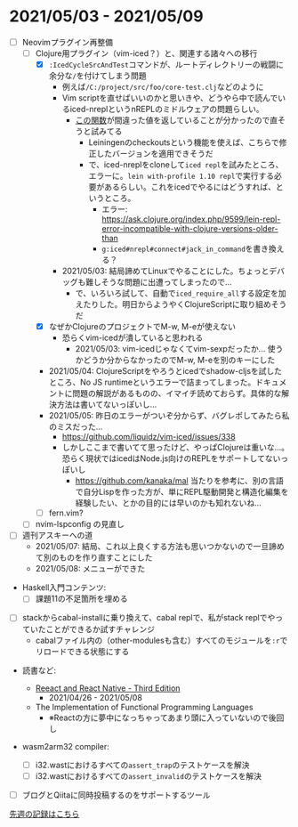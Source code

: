 # 2021/05/03 - 2021/05/09

- [ ] Neovimプラグイン再整備
    - [ ] Clojure用プラグイン（vim-iced？）と、関連する諸々への移行
        - [x] `:IcedCycleSrcAndTest`コマンドが、ルートディレクトリーの戦闘に余分な`/`を付けてしまう問題
            - 例えば`/C:/project/src/foo/core-test.clj`などのように
            - Vim scriptを直せばいいのかと思いきや、どうやら中で読んでいるiced-nreplというnREPLのミドルウェアの問題らしい。
                - [この関数](https://github.com/liquidz/iced-nrepl/blob/f400800e9350a3110586cab01a53c90dad7bd24b/src/iced/nrepl/namespace.clj#L80-L90)が間違った値を返していることが分かったので直そうと試みてる
                    - Leiningenのcheckoutsという機能を使えば、こちらで修正したバージョンを適用できそうだ
                    - で、iced-nreplをcloneして`iced repl`を試みたところ、エラーに。`lein with-profile 1.10 repl`で実行する必要があるらしい。これをicedでやるにはどうすれば、というところ。
                        - エラー: <https://ask.clojure.org/index.php/9599/lein-repl-error-incompatible-with-clojure-versions-older-than>
                        - `g:iced#nrepl#connect#jack_in_command`を書き換える？
            - 2021/05/03: 結局諦めてLinuxでやることにした。ちょっとデバッグも難しそうな問題に出遭ってしまったので...
                - で、いろいろ試して、自動で`iced_require_all`する設定を加えたりした。明日からようやくClojureScriptに取り組めそうだ
        - [x] なぜかClojureのプロジェクトでM-w, M-eが使えない
            - 恐らくvim-icedが潰していると思われる
                - 2021/05/03: vim-icedじゃなくてvim-sexpだったか... 使うかどうか分からなかったのでM-w, M-eを別のキーにした
        - 2021/05/04: ClojureScriptをやろうとicedでshadow-cljsを試したところ、No JS runtimeというエラーで詰まってしまった。ドキュメントに問題の解説があるものの、イマイチ読めておらず。具体的な解決方法は書いてないっぽいし...
        - 2021/05/05: 昨日のエラーがついぞ分からず、バグレポしてみたら私のミスだった...
            - <https://github.com/liquidz/vim-iced/issues/338>
            - しかしここまで書いてて思ったけど、やっぱClojureは重いな...。恐らく現状ではicedはNode.js向けのREPLをサポートしてないっぽいし
                - <https://github.com/kanaka/mal> 当たりを参考に、別の言語で自分Lispを作った方が、単にREPL駆動開発と構造化編集を経験したい、とかの目的には早いのかも知れないね...
        - [ ] fern.vim?
    - [ ] nvim-lspconfig の見直し
- [ ] 週刊アスキーへの道
    - 2021/05/07: 結局、これ以上良くする方法も思いつかないので一旦諦めて別のものを作り直すことにした
    - 2021/05/08: メニューができた
- Haskell入門コンテンツ:
    - [ ] 課題11の不足箇所を埋める
- [ ] stackからcabal-installに乗り換えて、cabal replで、私がstack replでやっていたことができるか試すチャレンジ
    - cabalファイル内の（other-modulesも含む）すべてのモジュールを`:r`でリロードできる状態にする
- 読書など:
    - [Reeact and React Native - Third Edition](https://www.packtpub.com/product/react-and-react-native-third-edition/9781839211140)
        - 2021/04/26 - 2021/05/08
    - The Implementation of Functional Programming Languages
        - ※Reactの方に夢中になっちゃってあまり頭に入っていないので後回し

- wasm2arm32 compiler:
    - [ ] i32.wastにおけるすべての`assert_trap`のテストケースを解決
    - [ ] i32.wastにおけるすべての`assert_invalid`のテストケースを解決
- [ ] ブログとQiitaに同時投稿するのをサポートするツール

[先週の記録はこちら](https://github.com/igrep/daily-commits/blob/8d7772e2eafc4b450ac683ada73c961bff13d050/yesterday.md)
